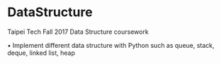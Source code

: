 # DataStructure
Taipei Tech Fall 2017 Data Structure coursework

• Implement different data structure with Python such as queue, stack, deque, linked list, heap
  
